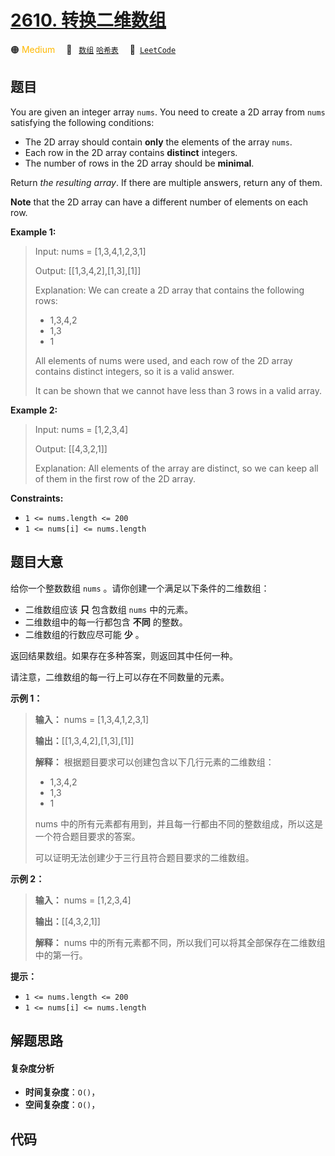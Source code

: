 # [2610. 转换二维数组](https://leetcode.com/problems/convert-an-array-into-a-2d-array-with-conditions)

🟠 <font color=#ffb800>Medium</font>&emsp; 🔖&ensp; [`数组`](/tag/array.md) [`哈希表`](/tag/hash-table.md)&emsp; 🔗&ensp;[`LeetCode`](https://leetcode.com/problems/convert-an-array-into-a-2d-array-with-conditions)

## 题目

You are given an integer array `nums`. You need to create a 2D array from
`nums` satisfying the following conditions:

  * The 2D array should contain **only** the elements of the array `nums`.
  * Each row in the 2D array contains **distinct** integers.
  * The number of rows in the 2D array should be **minimal**.

Return _the resulting array_. If there are multiple answers, return any of
them.

**Note** that the 2D array can have a different number of elements on each
row.



**Example 1:**

> Input: nums = [1,3,4,1,2,3,1]
> 
> Output: [[1,3,4,2],[1,3],[1]]
> 
> Explanation: We can create a 2D array that contains the following rows:
> - 1,3,4,2
> - 1,3
> - 1
> 
> All elements of nums were used, and each row of the 2D array contains distinct integers, so it is a valid answer.
> 
> It can be shown that we cannot have less than 3 rows in a valid array.

**Example 2:**

> Input: nums = [1,2,3,4]
> 
> Output: [[4,3,2,1]]
> 
> Explanation: All elements of the array are distinct, so we can keep all of them in the first row of the 2D array.

**Constraints:**

  * `1 <= nums.length <= 200`
  * `1 <= nums[i] <= nums.length`


## 题目大意

给你一个整数数组 `nums` 。请你创建一个满足以下条件的二维数组：

  * 二维数组应该 **只** 包含数组 `nums` 中的元素。
  * 二维数组中的每一行都包含 **不同** 的整数。
  * 二维数组的行数应尽可能 **少** 。

返回结果数组。如果存在多种答案，则返回其中任何一种。

请注意，二维数组的每一行上可以存在不同数量的元素。



**示例 1：**

> 
> 
> 
> 
> 
> **输入：** nums = [1,3,4,1,2,3,1]
> 
> **输出：**[[1,3,4,2],[1,3],[1]]
> 
> **解释：** 根据题目要求可以创建包含以下几行元素的二维数组：
> - 1,3,4,2
> - 1,3
> - 1
> 
> nums 中的所有元素都有用到，并且每一行都由不同的整数组成，所以这是一个符合题目要求的答案。
> 
> 可以证明无法创建少于三行且符合题目要求的二维数组。

**示例 2：**

> 
> 
> 
> 
> 
> **输入：** nums = [1,2,3,4]
> 
> **输出：**[[4,3,2,1]]
> 
> **解释：** nums 中的所有元素都不同，所以我们可以将其全部保存在二维数组中的第一行。
> 
> 



**提示：**

  * `1 <= nums.length <= 200`
  * `1 <= nums[i] <= nums.length`


## 解题思路

#### 复杂度分析

- **时间复杂度**：`O()`，
- **空间复杂度**：`O()`，

## 代码

```javascript

```